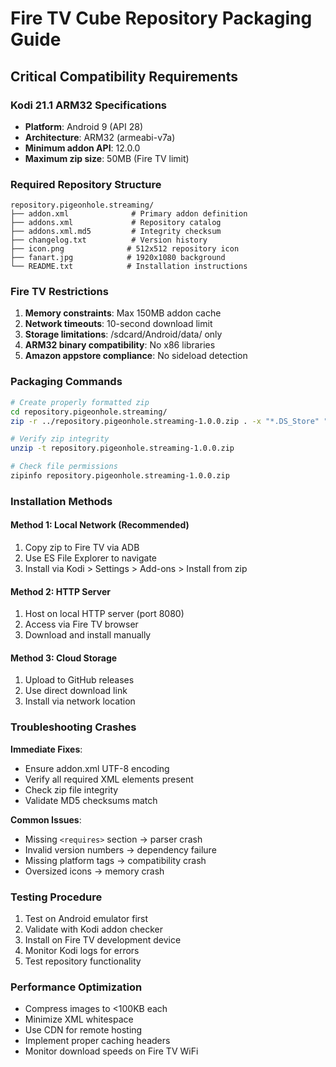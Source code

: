 # Fire TV Cube Repository Packaging Guide

## Critical Compatibility Requirements

### Kodi 21.1 ARM32 Specifications
- **Platform**: Android 9 (API 28)
- **Architecture**: ARM32 (armeabi-v7a)
- **Minimum addon API**: 12.0.0
- **Maximum zip size**: 50MB (Fire TV limit)

### Required Repository Structure
```
repository.pigeonhole.streaming/
├── addon.xml              # Primary addon definition
├── addons.xml             # Repository catalog
├── addons.xml.md5         # Integrity checksum
├── changelog.txt          # Version history
├── icon.png              # 512x512 repository icon
├── fanart.jpg            # 1920x1080 background
└── README.txt            # Installation instructions
```

### Fire TV Restrictions
1. **Memory constraints**: Max 150MB addon cache
2. **Network timeouts**: 10-second download limit
3. **Storage limitations**: /sdcard/Android/data/ only
4. **ARM32 binary compatibility**: No x86 libraries
5. **Amazon appstore compliance**: No sideload detection

### Packaging Commands
```bash
# Create properly formatted zip
cd repository.pigeonhole.streaming/
zip -r ../repository.pigeonhole.streaming-1.0.0.zip . -x "*.DS_Store" "*.git*"

# Verify zip integrity
unzip -t repository.pigeonhole.streaming-1.0.0.zip

# Check file permissions
zipinfo repository.pigeonhole.streaming-1.0.0.zip
```

### Installation Methods

#### Method 1: Local Network (Recommended)
1. Copy zip to Fire TV via ADB
2. Use ES File Explorer to navigate
3. Install via Kodi > Settings > Add-ons > Install from zip

#### Method 2: HTTP Server
1. Host on local HTTP server (port 8080)
2. Access via Fire TV browser
3. Download and install manually

#### Method 3: Cloud Storage
1. Upload to GitHub releases
2. Use direct download link
3. Install via network location

### Troubleshooting Crashes

**Immediate Fixes**:
- Ensure addon.xml UTF-8 encoding
- Verify all required XML elements present
- Check zip file integrity
- Validate MD5 checksums match

**Common Issues**:
- Missing `<requires>` section → parser crash
- Invalid version numbers → dependency failure
- Missing platform tags → compatibility crash
- Oversized icons → memory crash

### Testing Procedure
1. Test on Android emulator first
2. Validate with Kodi addon checker
3. Install on Fire TV development device
4. Monitor Kodi logs for errors
5. Test repository functionality

### Performance Optimization
- Compress images to <100KB each
- Minimize XML whitespace
- Use CDN for remote hosting
- Implement proper caching headers
- Monitor download speeds on Fire TV WiFi